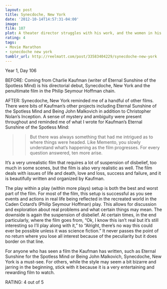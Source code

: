 ```yaml
---
layout: post
title: Synecdoche, New York
date: '2012-10-14T14:57:31-04:00'
image: 
film: 107
plot: A theater director struggles with his work, and the women in his life, as he attempts to create a life-size replica of New York inside a warehouse as part of his new play.
rating: 4
tags:
- Movie Marathon
- synecdoche new york
tumblr_url: http://reelmatt.com/post/33583404229/synecdoche-new-york
---
```


Year 1, Day 106

BEFORE: Coming from Charlie Kaufman (writer of Eternal Sunshine of the Spotless Mind) is his directorial debut, Synecdoche, New York and the penultimate film in the Philip Seymour Hoffman chain.

AFTER: Synecdoche, New York reminded me of a handful of other films. There were bits of Kaufman’s other projects including Eternal Sunshine of the Spotless Mind and Being John Malkovich in addition to Christopher Nolan’s Inception. A sense of mystery and ambiguity were present throughout and reminded me of what I wrote for Kaufman’s Eternal Sunshine of the Spotless Mind:

>>But there was always something that had me intrigued as to where things were headed. Like Memento, you slowly understand what’s happening as the film progresses. For every question answered, ten more arise.

It’s a very unrealistic film that requires a lot of suspension of disbelief, too much in some scenes, but the film is also very realistic as well. The film deals with issues of life and death, love and loss, success and failure, and it is beautifully written and organized by Kaufman.

The play within a play (within more plays) setup is both the best and worst part of the film. For most of the film, this setup is successful as you see events and actions in real life being reflected in the recreated world in the Caden Cotard’s (Philip Seymour Hoffman) play. This allows for discussion and exploration about real problems and what certain things may mean. The downside is again the suspension of disbelief. At certain times, in the end particularly, where the film goes from, “Ok, I know this isn’t real but it’s still interesting so I’ll play along with it,” to “Alright, there’s no way this could ever be possible unless it was science fiction.” It never passes the point of no return where you lose all interest because of the peculiarity but it does border on that line.

For anyone who has seen a film the Kaufman has written, such as Eternal Sunshine for the Spotless Mind or Being John Malkovich, Synecdoche, New York is a must-see. For others, while the style may seem a bit bizarre and jarring in the beginning, stick with it because it is a very entertaining and rewarding film to watch.

RATING: 4 out of 5
